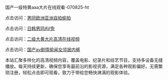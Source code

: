 国产一级特黄aaa大片在线观看-070825-ht

点击访问：<a href="https://heiliaoxwd5i8.pages.dev">男同欧洲亚洲自拍偷拍</a>

点击访问：<a href="https://heiliaowt0d7p.pages.dev">日韩男同AV免</a>

点击访问：<a href="https://heiliaoga6s9v.pages.dev">二级大黄大片高清在线视频</a>

点击访问：<a href="https://heiliaoow5kzm.pages.dev">国产av剧情偷闻女邻居内裤</a>

本站汇聚多样化的高清视频内容，覆盖电影、纪录片和综艺节目，支持多设备无缝播放。每天持续更新，确保您享有最前沿的影视资源，满足各种观影偏好。无需繁琐注册，轻松点击即可观看，致力于带给您畅快淋漓的观影体验。

<span style="display:none;">[Canonical link](）</span>
